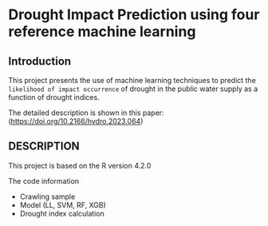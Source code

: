 # Drought Impact Prediction using four reference machine learning 


## Introduction

This project presents the use of machine learning techniques to predict the `likelihood of impact occurrence` of drought in the public water supply as a function of drought indices.

The detailed description is shown in this paper:
(https://doi.org/10.2166/hydro.2023.064)

## DESCRIPTION 

This project is based on the R version 4.2.0

The code information 
* Crawling sample
* Model (LL, SVM, RF, XGB)
* Drought index calculation 





	
